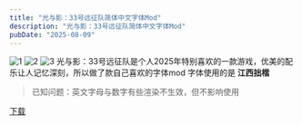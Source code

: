 ```yaml
---
title: "光与影：33号远征队简体中文字体Mod"
description: "光与影：33号远征队简体中文字体Mod"
pubDate: "2025-08-09"
---
```


![1][1]
![2][2]
![3][3]
光与影：33号远征队是个人2025年特别喜欢的一款游戏，优美的配乐让人记忆深刻，所以做了款自己喜欢的字体mod
字体使用的是 **江西拙楷**

> 已知问题：英文字母与数字有些渲染不生效，但不影响使用

[下载][4]


  [1]: /img/3382835803.png
  [2]: /img/48053185.png
  [3]: /img/2840187815.png
  [4]: https://www.nexusmods.com/clairobscurexpedition33/mods/41
